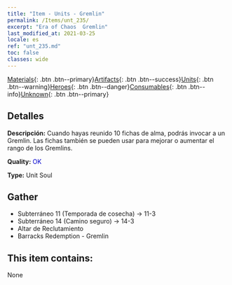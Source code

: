 ```yaml
---
title: "Item - Units - Gremlin"
permalink: /Items/unt_235/
excerpt: "Era of Chaos  Gremlin"
last_modified_at: 2021-03-25
locale: es
ref: "unt_235.md"
toc: false
classes: wide
---
```

 [Materials](/es/Items/){: .btn .btn--primary}[Artifacts](/es/Items/Artifacts/){: .btn .btn--success}[Units](/es/Items/Units/){: .btn .btn--warning}[Heroes](/es/Items/Heroes/){: .btn .btn--danger}[Consumables](/es/Items/Consumables/){: .btn .btn--info}[Unknown](/es/Items/Unknown/){: .btn .btn--primary}

## Detalles
 **Descripción:** Cuando hayas reunido 10 fichas de alma, podrás invocar a un Gremlin. Las fichas también se pueden usar para mejorar o aumentar el rango de los Gremlins.

 **Quality:** <span style="color: #0000CD">OK</span>

 **Type:** Unit Soul

## Gather

*    Subterráneo 11 (Temporada de cosecha) -> 11-3 
*    Subterráneo 14 (Camino seguro) -> 14-3 
*    Altar de Reclutamiento 
*    Barracks Redemption - Gremlin 

## This item contains:

  None

